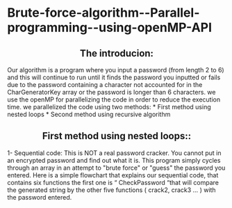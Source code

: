# Brute-force-algorithm--Parallel-programming--using-openMP-API
<h2 align="center">The introducion:</h2>
Our algorithm is a program where you input a password (from length 2 to 6) and this will 
continue to run until it finds the password you inputted or fails due to the password 
containing a character not accounted for in the CharGeneratorKey array or the 
password is longer than 6 characters. we use the openMP for parallelizing the code in order to reduce the execution time.
we parallelized the code using two methods:
 * First method using nested loops
 * Second method using recursive algorithm
 <h2 align="center"> First method using nested loops::</h2>
    1- Sequential code:
    This is NOT a real password cracker. You cannot put in an encrypted password and 
find out what it is.
This program simply cycles through an array in an attempt to "brute force" or "guess" 
the password you entered.
Here is a simple flowchart that explains our sequential code, that contains six 
functions the first one is “ CheckPassword “that will compare the generated string by
the other five functions ( crack2, crack3 … ) with the password entered.
